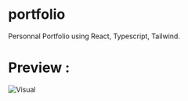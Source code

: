 # portfolio
Personnal Portfolio using React, Typescript, Tailwind.

# Preview : 
![Visual](https://cdn.discordapp.com/attachments/554479498721099787/1151223386240995338/image.png)

